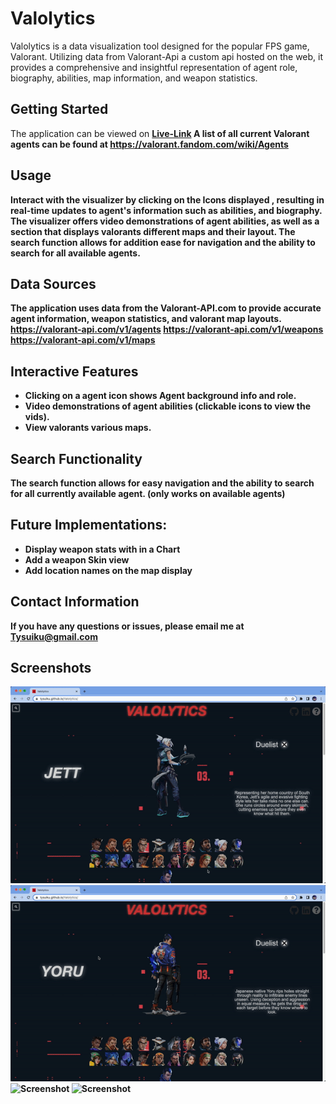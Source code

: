 # Valolytics

Valolytics is a data visualization tool designed for the popular FPS game, Valorant. Utilizing data from Valorant-Api a custom api hosted on the web, it provides a comprehensive and insightful representation of agent role, biography, abilities, map information, and weapon statistics.

## Getting Started

The application can be viewed on <b>[Live-Link](https://tysuiku.github.io/Valolytics/)
A list of all current Valorant agents can be found at https://valorant.fandom.com/wiki/Agents

## Usage

Interact with the visualizer by clicking on the Icons displayed , resulting in real-time updates to agent's information such as abilities, and biography. The visualizer offers video demonstrations of agent abilities, as well as a section that displays valorants different maps and their layout. The search function allows for addition ease for navigation and the ability to search for all available agents.

## Data Sources

The application uses data from the Valorant-API.com to provide accurate agent information, weapon statistics, and valorant map layouts.
https://valorant-api.com/v1/agents
https://valorant-api.com/v1/weapons
https://valorant-api.com/v1/maps

## Interactive Features

- Clicking on a agent icon shows Agent background info and role.
- Video demonstrations of agent abilities (clickable icons to view the vids).
- View valorants various maps.

## Search Functionality

The search function allows for easy navigation and the ability to search for all currently available agent.
(only works on available agents)

## Future Implementations:

- Display weapon stats with in a Chart
- Add a weapon Skin view
- Add location names on the map display

## Contact Information

If you have any questions or issues, please email me at Tysuiku@gmail.com

## Screenshots

![Screenshot](screenshots/valo1.gif)
![Screenshot](screenshots/valo2.gif)
![Screenshot](screenshots/valo3.gif)
![Screenshot](screenshots/valo4.gif)
